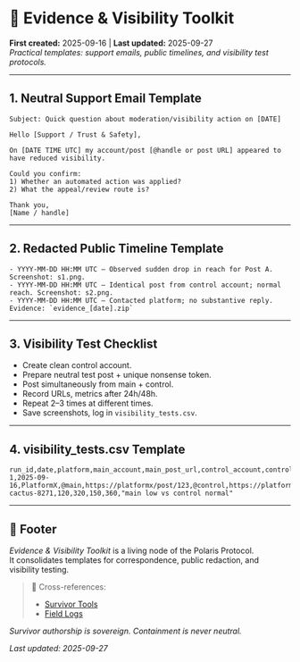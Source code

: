 # 🧾 Evidence & Visibility Toolkit  
**First created:** 2025-09-16 | **Last updated:** 2025-09-27  
*Practical templates: support emails, public timelines, and visibility test protocols.*

---

## 1. Neutral Support Email Template

```
Subject: Quick question about moderation/visibility action on [DATE]

Hello [Support / Trust & Safety],

On [DATE TIME UTC] my account/post [@handle or post URL] appeared to have reduced visibility.

Could you confirm:
1) Whether an automated action was applied?  
2) What the appeal/review route is?

Thank you,
[Name / handle]
```

---

## 2. Redacted Public Timeline Template

```
- YYYY-MM-DD HH:MM UTC — Observed sudden drop in reach for Post A. Screenshot: s1.png.  
- YYYY-MM-DD HH:MM UTC — Identical post from control account; normal reach. Screenshot: s2.png.  
- YYYY-MM-DD HH:MM UTC — Contacted platform; no substantive reply.  
Evidence: `evidence_[date].zip`
```

---

## 3. Visibility Test Checklist
- Create clean control account.  
- Prepare neutral test post + unique nonsense token.  
- Post simultaneously from main + control.  
- Record URLs, metrics after 24h/48h.  
- Repeat 2–3 times at different times.  
- Save screenshots, log in `visibility_tests.csv`.

---

## 4. visibility_tests.csv Template

```csv
run_id,date,platform,main_account,main_post_url,control_account,control_post_url,token_phrase,24h_reach_main,24h_reach_control,48h_reach_main,48h_reach_control,notes
1,2025-09-16,PlatformX,@main,https://platformx/post/123,@control,https://platformx/post/456,#mellifluous-cactus-8271,120,320,150,360,"main low vs control normal"
```

---

## 🏮 Footer
*Evidence & Visibility Toolkit* is a living node of the Polaris Protocol.  
It consolidates templates for correspondence, public redaction, and visibility testing.

> 📡 Cross-references:  
> - [Survivor Tools](../Survivor_Tools/)  
> - [Field Logs](../Field_Logs/)  

*Survivor authorship is sovereign. Containment is never neutral.*  

_Last updated: 2025-09-27_
